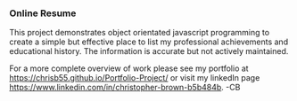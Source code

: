 ### Online Resume

This project demonstrates object orientated javascript programming to create a simple but effective place to list my professional achievements and educational history. The information is accurate but not actively maintained. 

For a more complete overview of work please see my portfolio at https://chrisb55.github.io/Portfolio-Project/ or visit my linkedIn page https://www.linkedin.com/in/christopher-brown-b5b484b.  -CB
